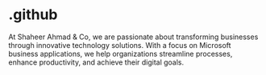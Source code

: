 # .github
At Shaheer Ahmad &amp; Co, we are passionate about transforming businesses through innovative technology solutions. With a focus on Microsoft business applications, we help organizations streamline processes, enhance productivity, and achieve their digital goals.
